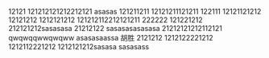 12121
121212121212212121
asasas
121211211
12121211121211
122111
12121121212
12121212
1212121212
121212112212121211
222222
121221212
212121212sasasasa
21212122
sasasasasasasa
21212121212112121
qwqwqqwwqwqww
asasasaassa
胡胜
2121212
1212122221212
1212112221212
1212121212sasasa
sasasass

